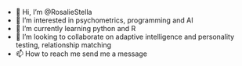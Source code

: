 - 👋 Hi, I’m @RosalieStella
- 👀 I’m interested in psychometrics, programming and AI
- 🌱 I’m currently learning python and R
- 💞️ I’m looking to collaborate on adaptive intelligence and personality testing, relationship matching
- 📫 How to reach me send me a message

<!---
RosalieStella/RosalieStella is a ✨ special ✨ repository because its `README.md` (this file) appears on your GitHub profile.
You can click the Preview link to take a look at your changes.
--->
